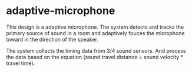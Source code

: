 # adaptive-microphone
This design is a adaptive microphone. The system detects and tracks the primary source of sound in a room and adaptively fouces the microphone toward in the direction of the speaker.


The system collects the timing data from 3/4 sound sensors. And process the data based on the equation (sound travel distance = sound velocity * travel time). 
